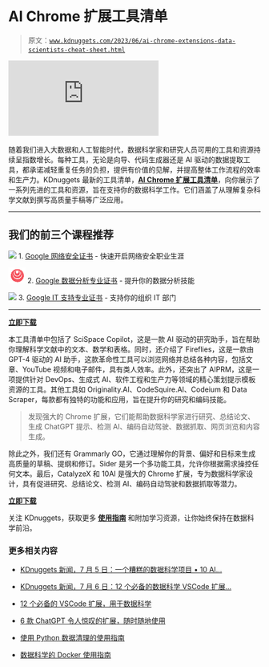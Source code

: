 # AI Chrome 扩展工具清单

> 原文：[`www.kdnuggets.com/2023/06/ai-chrome-extensions-data-scientists-cheat-sheet.html`](https://www.kdnuggets.com/2023/06/ai-chrome-extensions-data-scientists-cheat-sheet.html)

![AI Chrome 扩展工具清单](https://www.kdnuggets.com/publications/sheets/10_AI_Chrome_Extensions_for_Data_Scientists_KDnuggets.pdf)

随着我们进入大数据和人工智能时代，数据科学家和研究人员可用的工具和资源持续呈指数增长。每种工具，无论是向导、代码生成器还是 AI 驱动的数据提取工具，都承诺减轻重复任务的负担，提供有价值的见解，并提高整体工作流程的效率和生产力。KDnuggets 最新的工具清单，[**AI Chrome 扩展工具清单**](https://www.kdnuggets.com/publications/sheets/10_AI_Chrome_Extensions_for_Data_Scientists_KDnuggets.pdf)，向你展示了一系列先进的工具和资源，旨在支持你的数据科学工作。它们涵盖了从理解复杂科学文献到撰写高质量手稿等广泛应用。

* * *

## 我们的前三个课程推荐

![](img/0244c01ba9267c002ef39d4907e0b8fb.png) 1\. [Google 网络安全证书](https://www.kdnuggets.com/google-cybersecurity) - 快速开启网络安全职业生涯

![](img/e225c49c3c91745821c8c0368bf04711.png) 2\. [Google 数据分析专业证书](https://www.kdnuggets.com/google-data-analytics) - 提升你的数据分析技能

![](img/0244c01ba9267c002ef39d4907e0b8fb.png) 3\. [Google IT 支持专业证书](https://www.kdnuggets.com/google-itsupport) - 支持你的组织 IT 部门

* * *

[**立即下载**](https://www.kdnuggets.com/publications/sheets/10_AI_Chrome_Extensions_for_Data_Scientists_KDnuggets.pdf)

本工具清单中包括了 SciSpace Copilot，这是一款 AI 驱动的研究助手，旨在帮助你理解科学文献中的文本、数学和表格。同时，还介绍了 Fireflies，这是一款由 GPT-4 驱动的 AI 助手，这款革命性工具可以浏览网络并总结各种内容，包括文章、YouTube 视频和电子邮件，具有类人效率。此外，还突出了 AIPRM，这是一项提供针对 DevOps、生成式 AI、软件工程和生产力等领域的精心策划提示模板资源的工具。其他工具如 Originality.AI、CodeSquire.AI、Codeium 和 Data Scraper，每款都有独特的功能和应用，旨在提升你的研究和编码技能。

> 发现强大的 Chrome 扩展，它们能帮助数据科学家进行研究、总结论文、生成 ChatGPT 提示、检测 AI、编码自动驾驶、数据抓取、网页浏览和内容生成。

除此之外，我们还有 Grammarly GO，它通过理解你的背景、偏好和目标来生成高质量的草稿、提纲和修订。Sider 是另一个多功能工具，允许你根据需求操控任何文本。最后，CatalyzeX 和 10AI 是强大的 Chrome 扩展，专为数据科学家设计，具有促进研究、总结论文、检测 AI、编码自动驾驶和数据抓取等潜力。

[**立即下载**](https://www.kdnuggets.com/publications/sheets/10_AI_Chrome_Extensions_for_Data_Scientists_KDnuggets.pdf)

关注 KDnuggets，获取更多 [**使用指南**](https://www.kdnuggets.com/cheat-sheets/index.html) 和附加学习资源，让你始终保持在数据科学前沿。

### 更多相关内容

+   [KDnuggets 新闻，7 月 5 日：一个糟糕的数据科学项目 • 10 AI…](https://www.kdnuggets.com/2023/n24.html)

+   [KDnuggets 新闻，7 月 6 日：12 个必备的数据科学 VSCode 扩展…](https://www.kdnuggets.com/2022/n27.html)

+   [12 个必备的 VSCode 扩展，用于数据科学](https://www.kdnuggets.com/2022/07/12-essential-vscode-extensions-data-science.html)

+   [6 款 ChatGPT 令人惊叹的扩展，随时随地使用](https://www.kdnuggets.com/2023/04/6-chatgpt-mindblowing-extensions-anywhere.html)

+   [使用 Python 数据清理的使用指南](https://www.kdnuggets.com/2023/02/data-cleaning-python-cheat-sheet.html)

+   [数据科学的 Docker 使用指南](https://www.kdnuggets.com/2023/02/docker-data-science-cheat-sheet.html)
